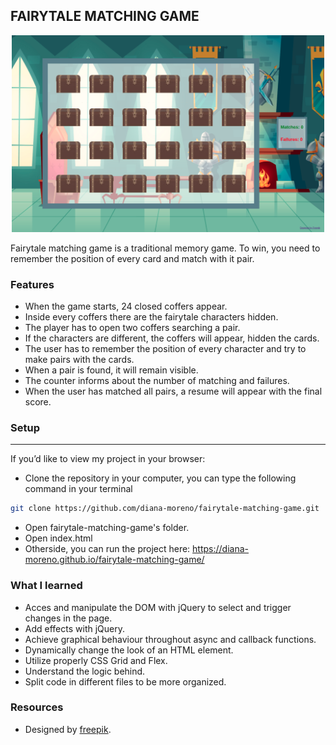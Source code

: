 ## FAIRYTALE MATCHING GAME

<p align="center">
  <img src="./img/fairytale-matching-game.png" width="500">
</p>

Fairytale matching game is a traditional memory game. To win, you need to remember the position of every card and match with it pair.

### **Features**

- When the game starts, 24 closed coffers appear.
- Inside every coffers there are the fairytale characters hidden.
- The player has to open two coffers searching a pair.
- If the characters are different, the coffers will appear, hidden the cards.
- The user has to remember the position of every character and try to make pairs with the cards.
- When a pair is found, it will remain visible.
- The counter informs about the number of matching and failures.
- When the user has matched all pairs, a resume will appear with the final score.

### **Setup**
---
If you’d like to view my project in your browser:

- Clone the repository in your computer, you can type the following command in your terminal
```bash
git clone https://github.com/diana-moreno/fairytale-matching-game.git
```
- Open fairytale-matching-game's folder.
- Open index.html
- Otherside, you can run the project here: https://diana-moreno.github.io/fairytale-matching-game/


### **What I learned**

- Acces and manipulate the DOM with jQuery to select and trigger changes in the page.
- Add effects with jQuery.
- Achieve graphical behaviour throughout async and callback functions.
- Dynamically change the look of an HTML element.
- Utilize  properly CSS Grid and Flex.
- Understand the logic behind.
- Split code in different files to be more organized.


### **Resources**

- Designed by [freepik](www.freepik.com).
